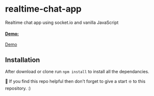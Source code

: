 # realtime-chat-app
Realtime chat app using socket.io and vanilla JavaScript

#### [Demo:](https://realtime-chat2.herokuapp.com/)
[Demo](https://my-portfolio-io.netlify.app)

## Installation 
After download or clone run `npm install` to install all the dependancies.

🙏 If you find this repo helpful then don't forget to give a start ❇️ to this repository. :)
